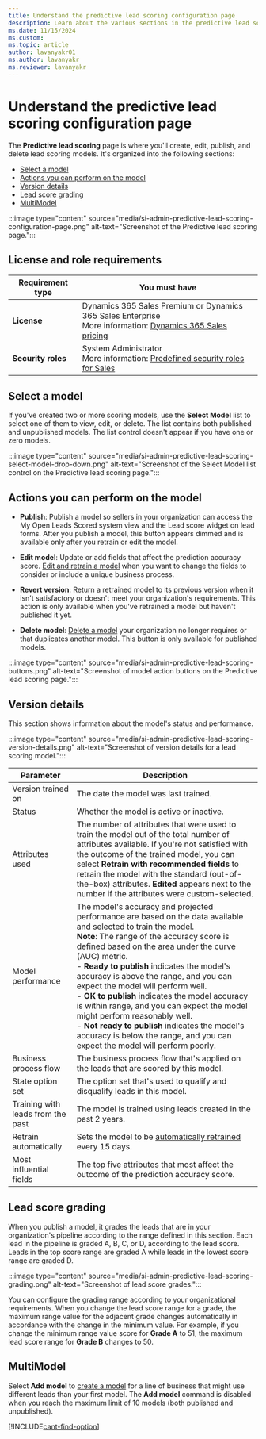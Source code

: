 ```yaml
---
title: Understand the predictive lead scoring configuration page
description: Learn about the various sections in the predictive lead scoring configuration page in Dynamics 365 Sales.
ms.date: 11/15/2024
ms.custom: 
ms.topic: article
author: lavanyakr01
ms.author: lavanyakr
ms.reviewer: lavanyakr
---
```


# Understand the predictive lead scoring configuration page

The **Predictive lead scoring** page is where you'll create, edit, publish, and delete lead scoring models. It's organized into the following sections:

- [Select a model](#select-a-model)
- [Actions you can perform on the model](#actions-you-can-perform-on-the-model)
- [Version details](#version-details)
- [Lead score grading](#lead-score-grading)
- [MultiModel](#multimodel)

:::image type="content" source="media/si-admin-predictive-lead-scoring-configuration-page.png" alt-text="Screenshot of the Predictive lead scoring page.":::

## License and role requirements

| Requirement type | You must have |
|-----------------------|---------|
| **License** | Dynamics 365 Sales Premium or Dynamics 365 Sales Enterprise<br>More information: [Dynamics 365 Sales pricing](https://dynamics.microsoft.com/sales/pricing/) |
| **Security roles** | System Administrator<br>More information: [Predefined security roles for Sales](security-roles-for-sales.md) |

## Select a model

If you've created two or more scoring models, use the **Select Model** list to select one of them to view, edit, or delete. The list contains both published and unpublished models. The list control doesn't appear if you have one or zero models.

:::image type="content" source="media/si-admin-predictive-lead-scoring-select-model-drop-down.png" alt-text="Screenshot of the Select Model list control on the Predictive lead scoring page.":::

## Actions you can perform on the model

- **Publish**: Publish a model so sellers in your organization can access the My Open Leads Scored system view and the Lead score widget on lead forms. After you publish a model, this button appears dimmed and is available only after you retrain or edit the model.

- **Edit model**: Update or add fields that affect the prediction accuracy score. [Edit and retrain a model](pls-edit-and-retrain-model.md#edit-and-retrain-a-lead-scoring-model) when you want to change the fields to consider or include a unique business process.

- **Revert version**: Return a retrained model to its previous version when it isn't satisfactory or doesn't meet your organization's requirements. This action is only available when you've retrained a model but haven't published it yet.

- **Delete model**: [Delete a model](pls-duplicate-models.md#delete-a-model) your organization no longer requires or that duplicates another model. This button is only available for published models.

:::image type="content" source="media/si-admin-predictive-lead-scoring-buttons.png" alt-text="Screenshot of model action buttons on the Predictive lead scoring page.":::

## Version details

This section shows information about the model's status and performance.

:::image type="content" source="media/si-admin-predictive-lead-scoring-version-details.png" alt-text="Screenshot of version details for a lead scoring model.":::

| Parameter | Description |
|-----------|-------------|
| Version trained on | The date the model was last trained. |
| Status | Whether the model is active or inactive. |
| Attributes used | The number of attributes that were used to train the model out of the total number of attributes available. If you're not satisfied with the outcome of the trained model, you can select **Retrain with recommended fields** to retrain the model with the standard (out-of-the-box) attributes. **Edited** appears next to the number if the attributes were custom-selected. |
| Model performance | The model's accuracy and projected performance are based on the data available and selected to train the model.<br>**Note**: The range of the accuracy score is defined based on the area under the curve (AUC) metric.<br>- **Ready to publish** indicates the model's accuracy is above the range, and you can expect the model will perform well.<br>- **OK to publish** indicates the model accuracy is within range, and you can expect the model might perform reasonably well.<br>- **Not ready to publish** indicates the model's accuracy is below the range, and you can expect the model will perform poorly. |
| Business process flow | The business process flow that's applied on the leads that are scored by this model. |
| State option set | The option set that's used to qualify and disqualify leads in this model. |
|Training with leads from the past | The model is trained using leads created in the past 2 years. |
| Retrain automatically | Sets the model to be [automatically retrained](pls-edit-and-retrain-model.md#automatic-retraining) every 15 days. |
| Most influential fields | The top five attributes that most affect the outcome of the prediction accuracy score. |

## Lead score grading

When you publish a model, it grades the leads that are in your organization's pipeline according to the range defined in this section. Each lead in the pipeline is graded A, B, C, or D, according to the lead score. Leads in the top score range are graded A while leads in the lowest score range are graded D.

:::image type="content" source="media/si-admin-predictive-lead-scoring-grading.png" alt-text="Screenshot of lead score grades.":::

You can configure the grading range according to your organizational requirements. When you change the lead score range for a grade, the maximum range value for the adjacent grade changes automatically in accordance with the change in the minimum value. For example, if you change the minimum range value score for **Grade A** to 51, the maximum lead score range for **Grade B** changes to 50.

## MultiModel

Select **Add model** to [create a model](configure-predictive-lead-scoring.md#add-a-model) for a line of business that might use different leads than your first model. The **Add model** command is disabled when you reach the maximum limit of 10 models (both published and unpublished).

[!INCLUDE[cant-find-option](../includes/cant-find-option.md)]

